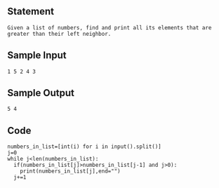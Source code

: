 ## Statement
```
Given a list of numbers, find and print all its elements that are greater than their left neighbor.
```
## Sample Input
```
1 5 2 4 3
```
## Sample Output
```
5 4
```
## Code
```
numbers_in_list=[int(i) for i in input().split()]
j=0
while j<len(numbers_in_list):
  if(numbers_in_list[j]>numbers_in_list[j-1] and j>0):
    print(numbers_in_list[j],end="")
  j+=1    
  ```
